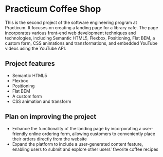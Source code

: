 # Practicum Coffee Shop

This is the second project of the software engineering program at Practicum. It focuses on creating a landing page for a library cafe. The page incorporates various front-end web development techniques and technologies, including Semantic HTML5, Flexbox, Positioning, Flat BEM, a custom form, CSS animations and transformations, and embedded YouTube videos using the YouTube API.

## Project features

- Semantic HTML5
- Flexbox
- Positioning
- Flat BEM
- A custom form
- CSS animation and transform

## Plan on improving the project

- Enhance the functionality of the landing page by incorporating a user-friendly online ordering form, allowing customers to conveniently place their orders directly from the website
- Expand the platform to include a user-generated content feature, enabling users to submit and explore other users' favorite coffee recipes
